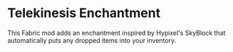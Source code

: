 # Telekinesis Enchantment

This Fabric mod adds an enchantment inspired by Hypixel's SkyBlock that automatically puts any dropped items into your inventory. 
